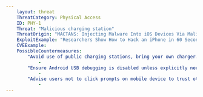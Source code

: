 ```yaml
---
    layout: threat
    ThreatCategory: Physical Access
    ID: PHY-1
    Threat: "Malicious charging station"
    ThreatOrigin: "MACTANS: Injecting Malware Into iOS Devices Via Malicious Chargers [^46]"
    ExploitExample: "Researchers Show How to Hack an iPhone in 60 Seconds [^147]"
    CVEExample:
    PossibleCountermeasures:
        "Avoid use of public charging stations, bring your own charger.":
            - 
        "Ensure Android USB debugging is disabled unless explicitly needed (e.g. by app developers).":
            - 
        "Advise users not to click prompts on mobile device to trust other devices when connected over USB.":
            - 
---
```

